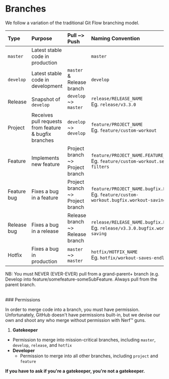 # Branches

We follow a variation of the traditional Git Flow branching model.

Type | Purpose | Pull ~> Push | Naming Convention
:----|:--------|:-------------|:-----------------
`master` | Latest stable code in production |  | `master`
`develop` | Latest stable code in development | `master` & Release branch | `develop`
Release | Snapshot of `develop` | `develop` ~> `master` | `release/RELEASE_NAME`<br />Eg. `release/v3.3.0`
Project | Receives pull requests from feature & bugfix branches | `develop` ~> `develop` | `feature/PROJECT_NAME`<br />Eg. `feature/custom-workout`
Feature | Implements new feature | Project branch ~> Project branch | `feature/PROJECT_NAME.FEATURE_NAME`<br />Eg. `feature/custom-workout.search-filters`
Feature bug | Fixes a bug in a feature | Project branch ~> Project branch | `feature/PROJECT_NAME.bugfix.BUGFIX_NAME`<br />Eg. `feature/custom-workout.bugfix.workout-saving`
Release bug | Fixes a bug in a release | Release branch ~> Release branch | `release/RELEASE_NAME.bugfix.BUGFIX_NAME`<br />Eg. `release/v3.3.0.bugfix.workout-saving`
Hotfix | Fixes a bug in production | `master` ~> `master` | `hotfix/HOTFIX_NAME`<br />Eg. `hotfix/workout-saves-endlessly`

NB: You must NEVER (EVER-EVER) pull from a grand-parent+ branch (e.g. Develop into feature/somefeature-someSubFeature. Always pull from the parent branch.

<br />
### Permissions

In order to merge code into a branch, you must have permission.
Unfortunately, GitHub doesn't have permissions built-in, but we devise our own and shoot any who merge without permission with Nerf™ guns.

1. **Gatekeeper**
  * Permission to merge into mission-critical branches, including `master`, `develop`, `release`, and `hotfix`
* **Developer**
  * Permission to merge into all other branches, including `project` and `feature`

**If you have to ask if you're a gatekeeper, you're not a gatekeeper.**
